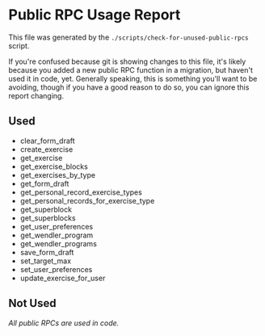 # Public RPC Usage Report

This file was generated by the `./scripts/check-for-unused-public-rpcs` script.

If you're confused because git is showing changes to this file, it's likely
because you added a new public RPC function in a migration, but haven't used it
in code, yet. Generally speaking, this is something you'll want to be avoiding,
though if you have a good reason to do so, you can ignore this report changing.

## Used

- clear_form_draft
- create_exercise
- get_exercise
- get_exercise_blocks
- get_exercises_by_type
- get_form_draft
- get_personal_record_exercise_types
- get_personal_records_for_exercise_type
- get_superblock
- get_superblocks
- get_user_preferences
- get_wendler_program
- get_wendler_programs
- save_form_draft
- set_target_max
- set_user_preferences
- update_exercise_for_user

## Not Used

_All public RPCs are used in code._
